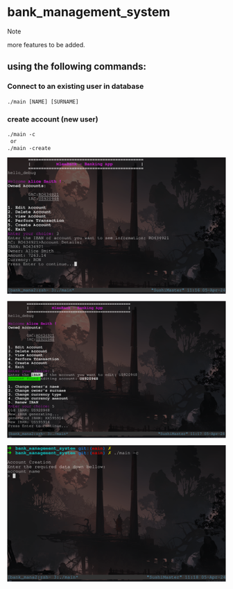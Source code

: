 # bank_management_system

> [!NOTE]  
> more features to be added.


## using the following commands:
### Connect to an existing user in database
    ./main [NAME] [SURNAME]
### create account (new user)
    ./main -c
     or
    ./main -create
<p align="center"><img src="./assets/ss1.png" /></a></p>
<p align="center"><img src="./assets/ss2.png" /></a></p>
<p align="center"><img src="./assets/ss3.png" /></a></p>
